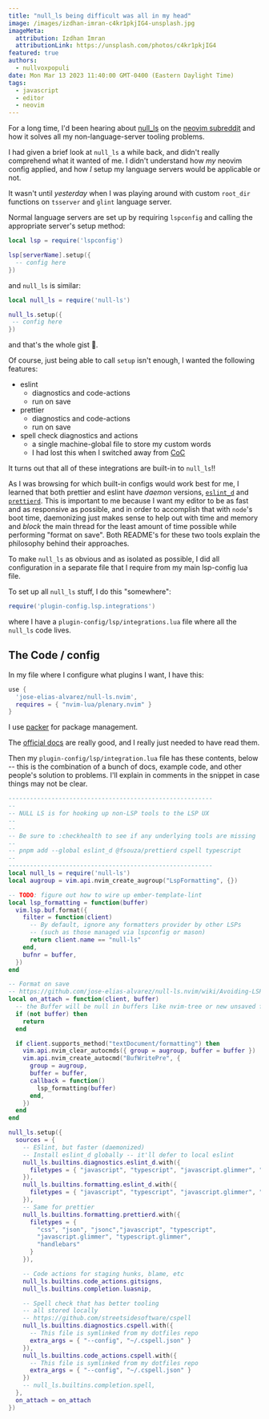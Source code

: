 ```yaml
---
title: "null_ls being difficult was all in my head"
image: /images/izdhan-imran-c4kr1pkjIG4-unsplash.jpg
imageMeta:
  attribution: Izdhan Imran 
  attributionLink: https://unsplash.com/photos/c4kr1pkjIG4 
featured: true
authors:
  - nullvoxpopuli
date: Mon Mar 13 2023 11:40:00 GMT-0400 (Eastern Daylight Time)
tags:
  - javascript
  - editor
  - neovim
---
```


For a long time, I'd been hearing about [null_ls](https://github.com/jose-elias-alvarez/null-ls.nvim) on the [neovim subreddit](https://www.reddit.com/r/neovim/) and how it solves all my non-language-server tooling problems. 

I had given a brief look at `null_ls` a while back, and didn't really comprehend what it wanted of me. I didn't understand how _my_ neovim config applied, and how _I_ setup my language servers would be applicable or not.

It wasn't until _yesterday_ when I was playing around with custom `root_dir` functions on `tsserver` and `glint` language server. 


Normal language servers are set up by requiring `lspconfig` and calling the appropriate server's setup method:
```lua 
local lsp = require('lspconfig')

lsp[serverName].setup({   
  -- config here
})
```

and `null_ls` is similar:
```lua 
local null_ls = require('null-ls')

null_ls.setup({
 -- config here
})
```

and that's the whole gist 🎉.

Of course, just being able to call `setup` isn't enough, I wanted the following features:

- eslint 
    - diagnostics and code-actions 
    - run on save
- prettier 
    - diagnostics and code-actions 
    - run on save
- spell check diagnostics and actions 
    - a single machine-global file to store my custom words
    - I had lost this when I switched away from [CoC](https://github.com/neoclide/coc.nvim)

It turns out that all of these integrations are built-in to `null_ls`!!

As I was browsing for which built-in configs would work best for me, I learned that both prettier and eslint have _daemon_ versions, [`eslint_d`](https://www.npmjs.com/package/eslint_d) and [`prettierd`](https://github.com/fsouza/prettierd). This is important to me because I want my editor to be as fast and as responsive as possible, and in order to accomplish that with `node`'s boot time, daemonizing just makes sense to help out with time and memory and _block_ the main thread for the least amount of time possible while performing "format on save". Both README's for these two tools explain the philosophy behind their approaches.

To make `null_ls` as obvious and as isolated as possible, I did all configuration in a separate file that I require from my main lsp-config lua file.

To set up all `null_ls` stuff, I do this "somewhere":
```lua 
require('plugin-config.lsp.integrations')
```
where I have a `plugin-config/lsp/integrations.lua` file where all the `null_ls` code lives.



## The Code / config

In my file where I configure what plugins I want, I have this:
```lua 
use {
  'jose-elias-alvarez/null-ls.nvim',
  requires = { "nvim-lua/plenary.nvim" }
}
```

I use [packer](https://github.com/wbthomason/packer.nvim) for package management.

The [official docs](https://github.com/jose-elias-alvarez/null-ls.nvim/blob/main/doc/CONFIG.md) are really good, and I really just needed to have read them.

Then my `plugin-config/lsp/integration.lua` file has these contents, below -- this is the combination of a bunch of docs, example code, and other people's solution to problems. I'll explain in comments in the snippet in case things may not be clear.

```lua
---------------------------------------------------------
--
-- NULL LS is for hooking up non-LSP tools to the LSP UX
--
--
-- Be sure to :checkhealth to see if any underlying tools are missing
--
-- pnpm add --global eslint_d @fsouza/prettierd cspell typescript
--
---------------------------------------------------------
local null_ls = require('null-ls')
local augroup = vim.api.nvim_create_augroup("LspFormatting", {})

-- TODO: figure out how to wire up ember-template-lint
local lsp_formatting = function(buffer)
  vim.lsp.buf.format({
    filter = function(client)
      -- By default, ignore any formatters provider by other LSPs 
      -- (such as those managed via lspconfig or mason)
      return client.name == "null-ls"
    end,
    bufnr = buffer,
  })
end

-- Format on save
-- https://github.com/jose-elias-alvarez/null-ls.nvim/wiki/Avoiding-LSP-formatting-conflicts#neovim-08
local on_attach = function(client, buffer)
  -- the Buffer will be null in buffers like nvim-tree or new unsaved files
  if (not buffer) then
    return
  end

  if client.supports_method("textDocument/formatting") then
    vim.api.nvim_clear_autocmds({ group = augroup, buffer = buffer })
    vim.api.nvim_create_autocmd("BufWritePre", {
      group = augroup,
      buffer = buffer,
      callback = function()
        lsp_formatting(buffer)
      end,
    })
  end
end

null_ls.setup({
  sources = {
    -- ESlint, but faster (daemonized)
    -- Install eslint_d globally -- it'll defer to local eslint
    null_ls.builtins.diagnostics.eslint_d.with({
      filetypes = { "javascript", "typescript", "javascript.glimmer", "typescript.glimmer" }
    }),
    null_ls.builtins.formatting.eslint_d.with({
      filetypes = { "javascript", "typescript", "javascript.glimmer", "typescript.glimmer" }
    }), 
    -- Same for prettier
    null_ls.builtins.formatting.prettierd.with({
      filetypes = { 
        "css", "json", "jsonc","javascript", "typescript",
        "javascript.glimmer", "typescript.glimmer",
        "handlebars"
      }
    }),

    -- Code actions for staging hunks, blame, etc 
    null_ls.builtins.code_actions.gitsigns,
    null_ls.builtins.completion.luasnip,

    -- Spell check that has better tooling
    -- all stored locally
    -- https://github.com/streetsidesoftware/cspell
    null_ls.builtins.diagnostics.cspell.with({
      -- This file is symlinked from my dotfiles repo
      extra_args = { "--config", "~/.cspell.json" }
    }),
    null_ls.builtins.code_actions.cspell.with({
      -- This file is symlinked from my dotfiles repo
      extra_args = { "--config", "~/.cspell.json" }
    })
    -- null_ls.builtins.completion.spell,
  },
  on_attach = on_attach
})

```

